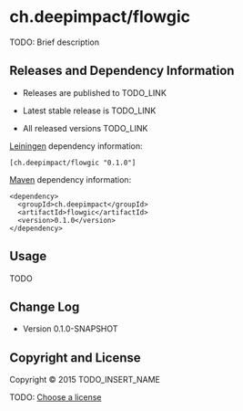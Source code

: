 # ch.deepimpact/flowgic

TODO: Brief description



## Releases and Dependency Information

* Releases are published to TODO_LINK

* Latest stable release is TODO_LINK

* All released versions TODO_LINK

[Leiningen] dependency information:

    [ch.deepimpact/flowgic "0.1.0"]

[Maven] dependency information:

    <dependency>
      <groupId>ch.deepimpact</groupId>
      <artifactId>flowgic</artifactId>
      <version>0.1.0</version>
    </dependency>

[Leiningen]: http://leiningen.org/
[Maven]: http://maven.apache.org/



## Usage

TODO



## Change Log

* Version 0.1.0-SNAPSHOT



## Copyright and License

Copyright © 2015 TODO_INSERT_NAME

TODO: [Choose a license](http://choosealicense.com/)

